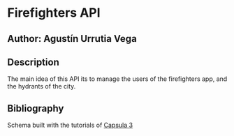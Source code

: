 # Firefighters API

## Author: Agustín Urrutia Vega

## Description

The main idea of this API its to manage the users of the firefighters app, and the hydrants of the city.

## Bibliography

Schema built with the tutorials of [Capsula 3](https://cursos.canvas.uc.cl/courses/39221/files/5753437/download?download_frd=1)
